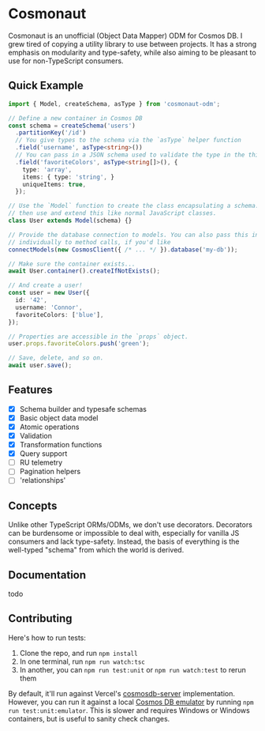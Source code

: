 # Cosmonaut

Cosmonaut is an unofficial (Object Data Mapper) ODM for Cosmos DB. I grew tired of copying a utility library to use between projects. It has a strong emphasis on modularity and type-safety, while also aiming to be pleasant to use for non-TypeScript consumers.

## Quick Example

```ts
import { Model, createSchema, asType } from 'cosmonaut-odm';

// Define a new container in Cosmos DB
const schema = createSchema('users')
  .partitionKey('/id')
  // You give types to the schema via the `asType` helper function
  .field('username', asType<string>())
  // You can pass in a JSON schema used to validate the type in the third argument
  .field('favoriteColors', asType<string[]>(), {
    type: 'array',
    items: { type: 'string', }
    uniqueItems: true,
  });

// Use the `Model` function to create the class encapsulating a schema. You can
// then use and extend this like normal JavaScript classes.
class User extends Model(schema) {}

// Provide the database connection to models. You can also pass this in
// individually to method calls, if you'd like
connectModels(new CosmosClient({ /* ... */ }).database('my-db'));

// Make sure the container exists...
await User.container().createIfNotExists();

// And create a user!
const user = new User({
  id: '42',
  username: 'Connor',
  favoriteColors: ['blue'],
});

// Properties are accessible in the `props` object.
user.props.favoriteColors.push('green');

// Save, delete, and so on.
await user.save();
```

## Features

- [x] Schema builder and typesafe schemas
- [x] Basic object data model
- [x] Atomic operations
- [x] Validation
- [x] Transformation functions
- [x] Query support
- [ ] RU telemetry
- [ ] Pagination helpers
- [ ] 'relationships'

## Concepts

Unlike other TypeScript ORMs/ODMs, we don't use decorators. Decorators can be burdensome or impossible to deal with, especially for vanilla JS consumers and lack type-safety. Instead, the basis of everything is the well-typed "schema" from which the world is derived.

## Documentation

todo

## Contributing

Here's how to run tests:

1. Clone the repo, and run `npm install`
1. In one terminal, run `npm run watch:tsc`
1. In another, you can `npm run test:unit` or `npm run watch:test` to rerun them

By default, it'll run against Vercel's [cosmosdb-server](https://github.com/vercel/cosmosdb-server) implementation. However, you can run it against a local [Cosmos DB emulator](https://docs.microsoft.com/en-us/azure/cosmos-db/local-emulator) by running `npm run test:unit:emulator`. This is slower and requires Windows or Windows containers, but is useful to sanity check changes.
